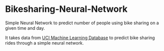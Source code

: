 # Bikesharing-Neural-Network
Simple Neural Network to predict number of people using bike sharing on a given time and day.  

It takes data from [UCI Machine Learning Database](https://archive.ics.uci.edu/ml/datasets/Bike+Sharing+Dataset)
to predict bike sharing rides through a simple neural network.
